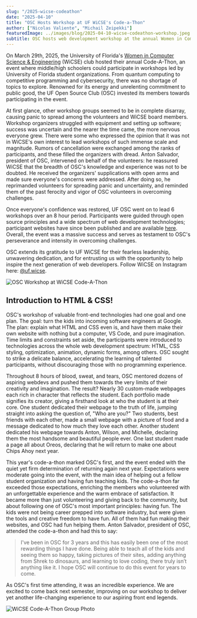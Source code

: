```yaml
---
slug: "/2025-wicse-codeathon"
date: "2025-04-10"
title: "OSC Hosts Workshop at UF WiCSE's Code-a-Thon"
author: ["Nicolas Valiente", "Michail Zeipekki"]
featuredImage: ../images/blog/2025-04-10-wicse-codeathon-workshop.jpeg
subtitle: OSC hosts web development workshop at the annual Women in Computer Science & Engineering (WiCSE) Code-A-Thon
---
```


On March 29th, 2025, the University of Florida's [Women in Computer Science & Engineering](https://ufwicse.com/) (WiCSE) club hosted their annual Code-A-Thon, an event where middle/high schoolers could participate in workshops led by University of Florida student organizations. From quantum computing to competitive programming and cybersecurity, there was no shortage of topics to explore. Renowned for its energy and unrelenting commitment to public good, the UF Open Source Club (OSC) invested its members towards participating in the event.

At first glance, other workshop groups seemed to be in complete disarray, causing panic to spread among the volunteers and WiCSE board members. Workshop organizers struggled with equipment and setting up software; success was uncertain and the nearer the time came, the more nervous everyone grew. There were some who expressed the opinion that it was not in WiCSE's own interest to lead workshops of such immense scale and magnitude. Rumors of cancellation were exchanged among the ranks of participants, and these filled the organizers with dread. Anton Salvador, president of OSC, intervened on behalf of the volunteers: he reassured WiCSE that the breadth of OSC's knowledge and experience was not to be doubted. He received the organizers' supplications with open arms and made sure everyone's concerns were addressed. After doing so, he reprimanded volunteers for spreading panic and uncertainty, and reminded them of the past ferocity and vigor of OSC volunteers in overcoming challenges.

Once everyone's confidence was restored, UF OSC went on to lead 6 workshops over an 8 hour period. Participants were guided through open source principles and a wide spectrum of web development technologies; participant websites have since been published and are available [here](https://ufosc.github.io/wicse-codeathon-2025). Overall, the event was a massive success and serves as testament to OSC's perseverance and intensity in overcoming challenges.

OSC extends its gratitude to UF WiCSE for their fearless leadership, unwavering dedication, and for entrusting us with the opportunity to help inspire the next generation of web developers. Follow WiCSE on Instagram here: [@uf.wicse](https://www.instagram.com/uf.wicse/).

<img title="OSC Workshop" alt="OSC Workshop at WiCSE Code-A-Thon" src="https://i.imgur.com/PQPjcn9.jpeg" />

## **Introduction to HTML & CSS!**

OSC's workshop of valuable front-end technologies had one goal and one plan. The goal: turn the kids into incoming software engineers at Google. The plan: explain what HTML and CSS even is, and have them make their own website with nothing but a computer, VS Code, and pure imagination. Time limits and constraints set aside, the participants were introduced to technologies across the whole web development spectrum: HTML, CSS styling, optimization, animation, dynamic forms, among others. OSC sought to strike a delicate balance, accelerating the learning of talented participants, without discouraging those with no programming experience.

Throughout 8 hours of blood, sweat, and tears, OSC mentored dozens of aspiring webdevs and pushed them towards the very limits of their creativity and imagination. The result? Nearly 30 custom-made webpages each rich in character that reflects the student. Each portfolio made signifies its creator, giving a firsthand look at who the student is at their core. One student dedicated their webpage to the truth of life, jumping straight into asking the question of, "Who are you?" Two students, best friends with each other, made a small webpage with a picture of food and a message dedicated to how much they love each other. Another student dedicated his webpage towards Anton, Wilson, and Michelle, declaring them the most handsome and beautiful people ever. One last student made a page all about Oreos, declaring that he will return to make one about Chips Ahoy next year.

This year's code-a-thon marked OSC's first, and the event ended with the quiet yet firm determination of returning again next year. Expectations were moderate going into the event, with the main idea of helping out a fellow student organization and having fun teaching kids. The code-a-thon far exceeded those expectations, enriching the members who volunteered with an unforgettable experience and the warm embrace of satisfaction. It became more than just volunteering and giving back to the community, but about following one of OSC's most important principles: having fun. The kids were not being career prepped into software industry, but were given the tools and creative freedom to have fun. All of them had fun making their websites, and OSC had fun helping them. Anton Salvador, president of OSC, attended the code-a-thon and had this to say:

> I've been in OSC for 3 years and this has easily been one of the most rewarding things I have done. Being able to teach all of the kids and seeing them so happy, taking pictures of their sites, adding anything from Shrek to dinosaurs, and learning to love coding, there truly isn’t anything like it. I hope OSC will continue to do this event for years to come.

As OSC's first time attending, it was an incredible experience. We are excited to come back next semester, improving on our workshop to deliver yet another life-changing experience to our aspiring front end legends.

<img title="group-photo" alt="WiCSE Code-A-Thon Group Photo" src="https://i.imgur.com/8SfZ6Cz.jpeg" />
